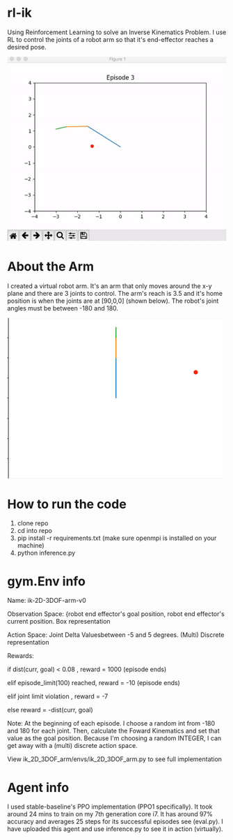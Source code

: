 # rl-ik
Using Reinforcement Learning to solve an Inverse Kinematics Problem. I use RL to control the joints of a robot arm so 
that it's end-effector reaches a desired pose.

![Demo](media/example.gif)
# About the Arm
I created a virtual robot arm. It's an arm that only moves around the x-y plane and there are 3 joints to control. 
The arm's reach is 3.5 and it's home position is when the joints are at [90,0,0] (shown below). The robot's joint
angles must be between -180 and 180. 

![Demo](media/init.png )

# How to run the code 
1. clone repo
2. cd into repo 
3. pip install -r requirements.txt (make sure openmpi is installed on your machine)
4. python inference.py 

# gym.Env info 
Name: ik-2D-3DOF-arm-v0

Observation Space: {robot end effector's goal position, robot end effector's current position. Box representation 

Action Space: Joint Delta Valuesbetween -5 and 5 degrees. (Multi) Discrete representation 

Rewards: 

  if dist(curr, goal) < 0.08 , reward = 1000 (episode ends)

  elif episode_limit(100) reached, reward = -10 (episode ends)

  elif joint limit violation , reward = -7

  else reward = -dist(curr, goal)

Note: At the beginning of each episode. I choose a random int from -180 and 180 for each joint. Then, calculate the Foward Kinematics
and set that value as the goal position. Because I'm choosing a random INTEGER, I can get away with a (multi) discrete action space. 

View ik_2D_3DOF_arm/envs/ik_2D_3DOF_arm.py to see full implementation 

# Agent info
I used stable-baseline's PPO implementation (PPO1 specifically). It took around 24 mins to train on my 7th generation core i7. It has around 97% accuracy and averages 25 steps for its successful episodes see (eval.py). I have uploaded this agent and use inference.py to see it in action (virtually). 


